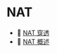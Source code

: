 # NAT

* 📄 [NAT 穿透](siyuan://blocks/20230610172734-dwfr9ma)
* 📄 [NAT 概述](siyuan://blocks/20230610173616-9pxr76t)

‍

